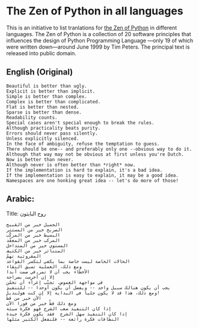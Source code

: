 # The Zen of Python in all languages
This is an initiative to list tranlations for [the Zen of Python](https://www.python.org/dev/peps/pep-0020/) in different languages. 
The Zen of Python is a collection of 20 software principles that influences the design of Python Programming Language —only 19 of which were written down—around June 1999 by Tim Peters. The principal text is released into public domain.


## English (Original) 

```
Beautiful is better than ugly.
Explicit is better than implicit.
Simple is better than complex.
Complex is better than complicated.
Flat is better than nested.
Sparse is better than dense.
Readability counts.
Special cases aren't special enough to break the rules.
Although practicality beats purity.
Errors should never pass silently.
Unless explicitly silenced.
In the face of ambiguity, refuse the temptation to guess.
There should be one-- and preferably only one --obvious way to do it.
Although that way may not be obvious at first unless you're Dutch.
Now is better than never.
Although never is often better than *right* now.
If the implementation is hard to explain, it's a bad idea.
If the implementation is easy to explain, it may be a good idea.
Namespaces are one honking great idea -- let's do more of those!
```

## Arabic: 
Title: روح البايثون
```
الجميل خير من القبيح
الصريح خير من المستتر
البسيط خير من المركّب
المركب خير من المعقّد
المستوي خير من المتداخل
المتناثر خير من الكثيف
المقروئية تهمّ
الحالات الخاصة ليست خاصة بما يكفي لتكسر القواعد
ومع ذلك، العملية تسبق النقاء
الأخطاء يجب أن لا تمر في صمت أبدا
إلا إن أُخرِست بصراحة
في مواجهة الغموض، تجنّب إغراء أن تخمّن
يجب أن يكون هنالك سبيل واحد -- ويفضل أن يكون أوحدا -- للتنفيذ
ومع ذلك، هذا قد لا يكون جليا في البداية إلا إن كنت هولندياً!
الآن خير من قطُّ
ومع ذلك قطّ خير من فورا الآن
إذا كان التنفيذ صعب الشرح فهو فكرة سيئة
إذا كان التنفيذ سهل الشرح  فقد يكون فكرة جيدة
النطاقات فكرة رائعة -- فلنفعل الكثير مثلها
```
